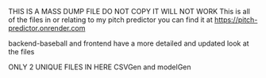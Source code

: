 THIS IS A MASS DUMP FILE DO NOT COPY IT WILL NOT WORK
  This is all of the files in or relating to my pitch predictor
  you can find it at https://pitch-predictor.onrender.com

backend-baseball and frontend have a more detailed and updated look at the files

ONLY 2 UNIQUE FILES IN HERE
CSVGen and modelGen
